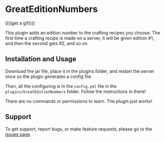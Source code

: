# GreatEditionNumbers

((((get a gif))))

This plugin adds an edition number to the crafting recipes you choose.
The first time a crafting recipe is made on a server, it will be given edition #1, and then the second gets #2, and so on.

## Installation and Usage

Download the jar file, place it in the plugins folder, and restart the server once so the plugin generates a config file.

Then, all the configuring is in the `config.yml` file in the `plugins/GreatEditionNumbers` folder.
Follow the instructions in there!

There are no commands or permissions to learn. The plugin just works!

## Support

To get support, report bugs, or make feature requests, please go to the [issues page](https://github.com/greatericontop/GreatEditionNumbers/issues).